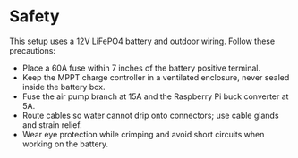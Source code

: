# Safety

This setup uses a 12V LiFePO4 battery and outdoor wiring.  Follow these precautions:

- Place a 60A fuse within 7 inches of the battery positive terminal.
- Keep the MPPT charge controller in a ventilated enclosure, never sealed inside the battery box.
- Fuse the air pump branch at 15A and the Raspberry Pi buck converter at 5A.
- Route cables so water cannot drip onto connectors; use cable glands and strain relief.
- Wear eye protection while crimping and avoid short circuits when working on the battery.
